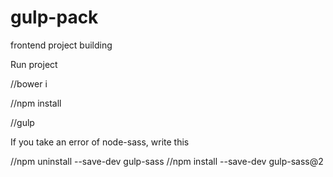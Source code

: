# gulp-pack
frontend project building

Run project

//bower i

//npm install

//gulp


If you take an error of node-sass, write this

//npm uninstall --save-dev gulp-sass
//npm install --save-dev gulp-sass@2
